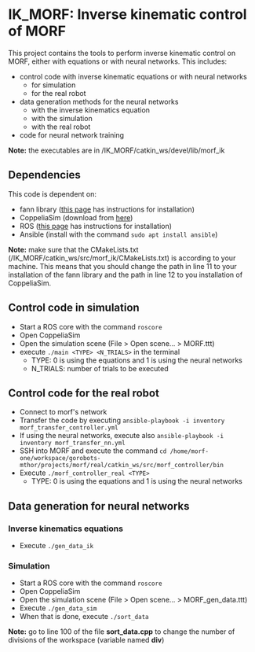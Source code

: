 # IK_MORF: Inverse kinematic control of MORF

This project contains the tools to perform inverse kinematic control on MORF, either with equations or with neural networks. This includes:
- control code with inverse kinematic equations or with neural networks
    - for simulation
    - for the real robot
- data generation methods for the neural networks
    - with the inverse kinematics equation
    - with the simulation
    - with the real robot
- code for neural network training

**Note:** the executables are in /IK_MORF/catkin_ws/devel/lib/morf_ik

## Dependencies

This code is dependent on:
- fann library ([this page](https://leenissen.dk/fann/wp/help/installing-fann/) has instructions for installation)
- CoppeliaSim (download from [here](https://www.coppeliarobotics.com/downloads))
- ROS ([this page](http://wiki.ros.org/ROS/Installation) has instructions for installation)
- Ansible (install with the command `sudo apt install ansible`)

**Note:** make sure that the CMakeLists.txt (/IK_MORF/catkin_ws/src/morf_ik/CMakeLists.txt) is according to your machine. This means that you should change the path in line 11 to your installation of the fann library and the path in line 12 to you installation of CoppeliaSim.


## Control code in simulation

- Start a ROS core with the command `roscore`
- Open CoppeliaSim
- Open the simulation scene (File > Open scene... > MORF.ttt)
- execute `./main <TYPE> <N_TRIALS>` in the terminal
    - TYPE: 0 is using the equations and 1 is using the neural networks
    - N_TRIALS: number of trials to be executed

## Control code for the real robot

- Connect to morf's network
- Transfer the code by executing `ansible-playbook -i inventory morf_transfer_controller.yml`
- If using the neural networks, execute also `ansible-playbook -i inventory morf_transfer_nn.yml`
- SSH into MORF and execute the command `cd /home/morf-one/workspace/gorobots-mthor/projects/morf/real/catkin_ws/src/morf_controller/bin`
- Execute `./morf_controller_real <TYPE>`
    - TYPE: 0 is using the equations and 1 is using the neural networks

## Data generation for neural networks

### Inverse kinematics equations
- Execute `./gen_data_ik`

### Simulation
- Start a ROS core with the command `roscore`
- Open CoppeliaSim
- Open the simulation scene (File > Open scene... > MORF_gen_data.ttt)
- Execute `./gen_data_sim`
- When that is done, execute `./sort_data`

**Note:** go to line 100 of the file **sort_data.cpp** to change the number of divisions of the workspace (variable named **div**)

<!-- ### Real robot
- Connect to morf's network
- Transfer the code by executing `ansible-playbook -i inventory morf_transfer_genData.yml`
- If using the neural networks, execute also `ansible-playbook -i inventory morf_transfer_nn.yml`
- SSH into MORF and execute the command `cd /home/morf-one/workspace/gorobots-mthor/projects/morf/real/catkin_ws/src/morf_controller/bin`
- Execute -->